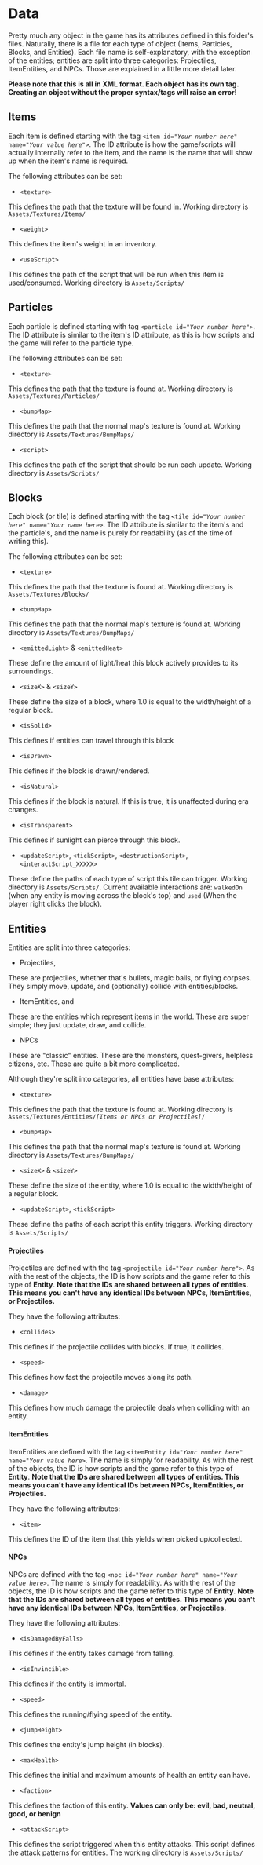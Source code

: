# Data

Pretty much any object in the game has its attributes defined in this folder's files. Naturally, there is a file for each type of object (Items, Particles, Blocks, and Entities). Each file name is self-explanatory, with the exception of the entities; entities are split into three categories: Projectiles, ItemEntities, and NPCs. Those are explained in a little more detail later.

**Please note that this is all in XML format. Each object has its own tag. Creating an object without the proper syntax/tags will raise an error!**

## Items

Each item is defined starting with the tag `<item id="`*`Your number here`*`" name="`*`Your value here`*`">`. The ID attribute is how the game/scripts will actually internally refer to the item, and the name is the name that will show up when the item's name is required.

The following attributes can be set:

- `<texture>`

 This defines the path that the texture will be found in. Working directory is `Assets/Textures/Items/`

- `<weight>`

 This defines the item's weight in an inventory.

- `<useScript>`

 This defines the path of the script that will be run when this item is used/consumed. Working directory is `Assets/Scripts/`


## Particles

Each particle is defined starting with tag `<particle id="`*`Your number here`*`">`. The ID attribute is similar to the item's ID attribute, as this is how scripts and the game will refer to the particle type.

The following attributes can be set:

- `<texture>`

 This defines the path that the texture is found at. Working directory is `Assets/Textures/Particles/`

- `<bumpMap>`

 This defines the path that the normal map's texture is found at. Working directory is `Assets/Textures/BumpMaps/`

- `<script>`

 This defines the path of the script that should be run each update. Working directory is `Assets/Scripts/`


## Blocks

Each block (or tile) is defined starting with the tag `<tile id="`*`Your number here`*`" name="`*`Your name here`*`>`. The ID attribute is similar to the item's and the particle's, and the name is purely for readability (as of the time of writing this).

The following attributes can be set:

- `<texture>`

 This defines the path that the texture is found at. Working directory is `Assets/Textures/Blocks/`

- `<bumpMap>`

 This defines the path that the normal map's texture is found at. Working directory is `Assets/Textures/BumpMaps/`

- `<emittedLight>` & `<emittedHeat>`

 These define the amount of light/heat this block actively provides to its surroundings.

- `<sizeX>` & `<sizeY>`

 These define the size of a block, where 1.0 is equal to the width/height of a regular block.

- `<isSolid>`

 This defines if entities can travel through this block

- `<isDrawn>`

 This defines if the block is drawn/rendered.

- `<isNatural>`

 This defines if the block is natural. If this is true, it is unaffected during era changes.

- `<isTransparent>`

 This defines if sunlight can pierce through this block.

- `<updateScript>`, `<tickScript>`, `<destructionScript>`, `<interactScript_XXXXX>`

 These define the paths of each type of script this tile can trigger. Working directory is `Assets/Scripts/`. Current available interactions are: `walkedOn` (when any entity is moving across the block's top) and `used` (When the player right clicks the block).


## Entities

Entities are split into three categories:

- Projectiles,

 These are projectiles, whether that's bullets, magic balls, or flying corpses. They simply move, update, and (optionally) collide with entities/blocks.

- ItemEntities, and

 These are the entities which represent items in the world. These are super simple; they just update, draw, and collide.

- NPCs

 These are "classic" entities. These are the monsters, quest-givers, helpless citizens, etc. These are quite a bit more complicated.

Although they're split into categories, all entities have base attributes:

- `<texture>`

 This defines the path that the texture is found at. Working directory is `Assets/Textures/Entities/`*`[Items or NPCs or Projectiles]`*`/`

- `<bumpMap>`

 This defines the path that the normal map's texture is found at. Working directory is `Assets/Textures/BumpMaps/`

- `<sizeX>` & `<sizeY>`

 These define the size of the entity, where 1.0 is equal to the width/height of a regular block.

- `<updateScript>`, `<tickScript>`

 These define the paths of each script this entity triggers. Working directory is `Assets/Scripts/`

#### Projectiles

 Projectiles are defined with the tag `<projectile id="`*`Your number here`*`">`. As with the rest of the objects, the ID is how scripts and the game refer to this type of **Entity**. **Note that the IDs are shared between all types of entities. This means you can't have any identical IDs between NPCs, ItemEntities, or Projectiles.**

 They have the following attributes:

 - `<collides>`

  This defines if the projectile collides with blocks. If true, it collides.

 - `<speed>`

  This defines how fast the projectile moves along its path.

 - `<damage>`

  This defines how much damage the projectile deals when colliding with an entity.


#### ItemEntities

 ItemEntities are defined with the tag `<itemEntity id="`*`Your number here`*`" name="`*`Your value here`*`>`. The name is simply for readability. As with the rest of the objects, the ID is how scripts and the game refer to this type of **Entity**. **Note that the IDs are shared between all types of entities. This means you can't have any identical IDs between NPCs, ItemEntities, or Projectiles.**

 They have the following attributes:

 - `<item>`

  This defines the ID of the item that this yields when picked up/collected.


#### NPCs

 NPCs are defined with the tag `<npc id="`*`Your number here`*`" name="`*`Your value here`*`>`. The name is simply for readability. As with the rest of the objects, the ID is how scripts and the game refer to this type of **Entity**. **Note that the IDs are shared between all types of entities. This means you can't have any identical IDs between NPCs, ItemEntities, or Projectiles.**

 They have the following attributes:

 - `<isDamagedByFalls>`

  This defines if the entity takes damage from falling.

 - `<isInvincible>`

  This defines if the entity is immortal.

 - `<speed>`

  This defines the running/flying speed of the entity.

 - `<jumpHeight>`

  This defines the entity's jump height (in blocks).

 - `<maxHealth>`

  This defines the initial and maximum amounts of health an entity can have.

 - `<faction>`

  This defines the faction of this entity. **Values can only be: evil, bad, neutral, good, or benign**

 - `<attackScript>`

  This defines the script triggered when this entity attacks. This script defines the attack patterns for entities. The working directory is `Assets/Scripts/`

